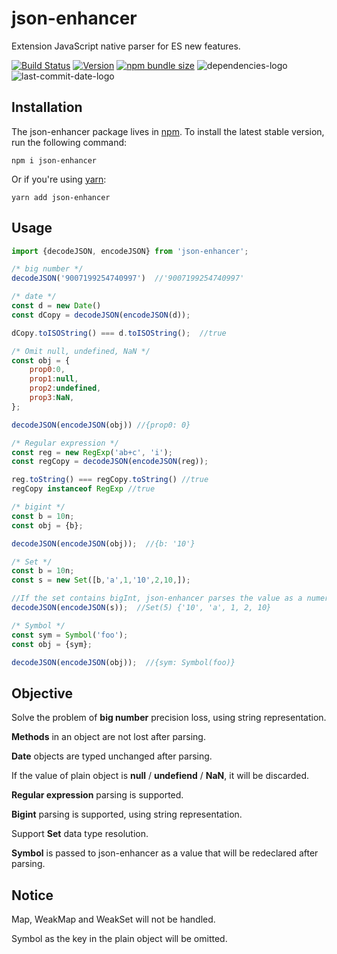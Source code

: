 # json-enhancer

Extension JavaScript native parser for ES new features.

[![Build Status](https://travis-ci.com/NickLJudy/json-enhancer.svg?branch=main)](https://travis-ci.com/NickLJudy/json-enhancer)
[![Version](https://img.shields.io/npm/v/json-enhancer.svg?maxAge=300&label=version&colorB=007ec6&maxAge=300)](./package.json)
[![npm bundle size](https://img.shields.io/bundlephobia/minzip/json-enhancer)](https://bundlephobia.com/package/json-enhancer)
![dependencies-logo](https://status.david-dm.org/gh/NickLJudy/json-enhancer.svg)
![last-commit-date-logo](https://img.shields.io/github/last-commit/NickLJudy/json-enhancer)
<!-- [![Coverage Status](https://coveralls.io/repos/github/NickLJudy/json-enhancer/badge.svg)](https://coveralls.io/github/NickLJudy/json-enhancer) -->
## Installation

The json-enhancer package lives in [npm](https://www.npmjs.com/get-npm). To install the latest stable version, run the following command:

```shell
npm i json-enhancer
```

Or if you're using [yarn](https://classic.yarnpkg.com/en/docs/install/):

```shell
yarn add json-enhancer
```

## Usage

```js
import {decodeJSON, encodeJSON} from 'json-enhancer';

/* big number */
decodeJSON('9007199254740997')  //'9007199254740997'

/* date */
const d = new Date()
const dCopy = decodeJSON(encodeJSON(d));

dCopy.toISOString() === d.toISOString();  //true

/* Omit null, undefined, NaN */
const obj = {
    prop0:0,
    prop1:null,
    prop2:undefined,
    prop3:NaN,
};

decodeJSON(encodeJSON(obj)) //{prop0: 0}

/* Regular expression */
const reg = new RegExp('ab+c', 'i');
const regCopy = decodeJSON(encodeJSON(reg));

reg.toString() === regCopy.toString() //true
regCopy instanceof RegExp //true

/* bigint */
const b = 10n;
const obj = {b};

decodeJSON(encodeJSON(obj));  //{b: '10'}

/* Set */
const b = 10n;
const s = new Set([b,'a',1,'10',2,10,]);

//If the set contains bigInt, json-enhancer parses the value as a numeric string. If the set contains the same numeric string, only one value is retained.
decodeJSON(encodeJSON(s));  //Set(5) {'10', 'a', 1, 2, 10}

/* Symbol */
const sym = Symbol('foo');
const obj = {sym};

decodeJSON(encodeJSON(obj));  //{sym: Symbol(foo)}

```

## Objective

Solve the problem of **big number** precision loss, using string representation.

**Methods** in an object are not lost after parsing.

**Date** objects are typed unchanged after parsing.

If the value of plain object is **null** / **undefiend** / **NaN**, it will be discarded.

**Regular expression** parsing is supported.

**Bigint** parsing is supported, using string representation.

Support **Set** data type resolution.

**Symbol** is passed to json-enhancer as a value that will be redeclared after parsing.

## Notice

Map, WeakMap and WeakSet will not be handled.

Symbol as the key in the plain object will be omitted.